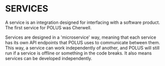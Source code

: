 # SERVICES <!-- {docsify-ignore} -->

A service is an integration designed for interfacing with a software product. The first service for POLUS was Cherwell.

Services are designed in a 'microservice' way, meaning that each service has its own API endpoints that POLUS uses to communicate between them. This way, a service can work independently of another, and POLUS will still run if a service is offline or something in the code breaks. It also means services can be developed independently.
 

